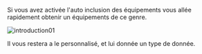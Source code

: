 Si vous avez activée l'auto inclusion des équipements vous allée rapidement obtenir un équipements de ce genre.

![introduction01](../images/Eibd_Actionneurs_Parametre.jpg)

Il vous restera a le personnalisé, et lui donnée un type de donnée.
